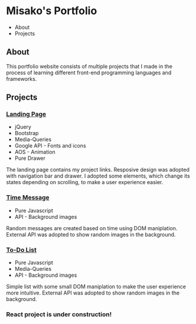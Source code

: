 # Misako's Portfolio
- About
- Projects
## About
This portfolio website consists of multiple projects that I made in the process of learning different front-end programming languages and frameworks. 
## Projects
### [Landing Page](https://misakowatanabe.github.io/ "Let's go")
- jQuery
- Bootstrap
- Media-Queries
- Google API - Fonts and icons
- AOS - Animation
- Pure Drawer

The landing page contains my project links. Resposive design was adopted with navigation bar and drawer. I adopted some elements, which change its states depending on scrolling, to make a user experience easier.


### [Time Message](https://misakowatanabe.github.io/timemessage/index.html "Let's go")
- Pure Javascript
- API - Background images

Random messages are created based on time using DOM maniplation. External API was adopted to show random images in the background.


### [To-Do List](https://misakowatanabe.github.io/todolist/index.html "Let's go")
- Pure Javascript
- Media-Queries
- API - Background images

Simple list with some small DOM maniplation to make the user experience more intuitive. External API was adopted to show random images in the background.

### React project is under construction!